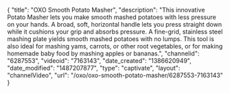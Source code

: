 {
    "title": "OXO Smooth Potato Masher",
    "description": "This innovative Potato Masher lets you make smooth mashed potatoes with less pressure on your hands. A broad, soft, horizontal handle lets you press straight down while it cushions your grip and absorbs pressure. A fine-grid, stainless steel mashing plate yields smooth mashed potatoes with no lumps. This tool is also ideal for mashing yams, carrots, or other root vegetables, or for making homemade baby food by mashing apples or bananas.",
    "channelid": "6287553",
    "videoid": "7163143",
    "date_created": "1386620949",
    "date_modified": "1487207877",
    "type": "captivate",
    "layout": "channelVideo",
    "url": "\/oxo\/oxo-smooth-potato-masher\/6287553-7163143"
}
